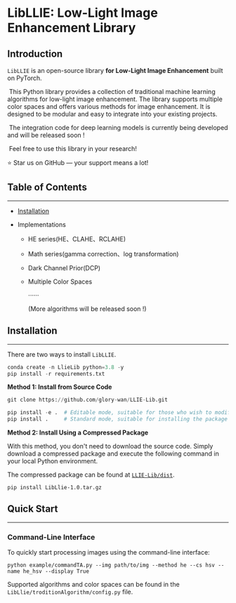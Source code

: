# LibLLIE: Low-Light Image Enhancement Library

## Introduction

`LibLLIE` is an open-source library **for Low-Light Image Enhancement** built on PyTorch.

​	This Python library provides a collection of traditional machine learning algorithms for low-light image enhancement. The library supports multiple color spaces and offers various methods for image enhancement. It is designed to be modular and easy to integrate into your existing projects.

​	The integration code for deep learning models is currently being developed and will be released soon !

​	Feel free to use this library in your research!

⭐ Star us on GitHub — your support means a lot!

## Table of Contents

------

- [Installation](#installation)

- Implementations

  - HE series(HE、CLAHE、RCLAHE)

  - Math series(gamma correction、log transformation)

  - Dark Channel Prior(DCP)

  - Multiple Color Spaces

    ······

    (More algorithms will be released soon !)

## Installation

------

There are two ways to install `LibLLIE`.

```python
conda create -n LlieLib python=3.8 -y
pip install -r requirements.txt
```

**Method 1: Install from Source Code**

```python
git clone https://github.com/glory-wan/LLIE-Lib.git

pip install -e .  # Editable mode, suitable for those who wish to modify the source code.
pip install .     # Standard mode, suitable for installing the package without the need for further modification of the source code.
```

**Method 2: Install Using a Compressed Package**

With this method, you don't need to download the source code. Simply download a compressed package and execute the following command in your local Python environment.

The compressed package can be found at [`LLIE-Lib/dist`](https://github.com/glory-wan/LLIE-Lib/tree/main/dist).

```
pip install LibLlie-1.0.tar.gz
```

## Quick Start

------

### Command-Line Interface

To quickly start processing images using the command-line interface:

```
python example/commandTA.py --img path/to/img --method he --cs hsv --name he_hsv --display True
```

Supported algorithms and color spaces can be found in the `LibLlie/troditionAlgorithm/config.py` file.
